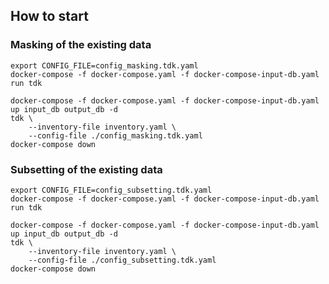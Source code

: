 
## How to start


### Masking of the existing data

```
export CONFIG_FILE=config_masking.tdk.yaml
docker-compose -f docker-compose.yaml -f docker-compose-input-db.yaml run tdk
```

```
docker-compose -f docker-compose.yaml -f docker-compose-input-db.yaml up input_db output_db -d
tdk \
    --inventory-file inventory.yaml \
    --config-file ./config_masking.tdk.yaml
docker-compose down
```


### Subsetting of the existing data

```
export CONFIG_FILE=config_subsetting.tdk.yaml
docker-compose -f docker-compose.yaml -f docker-compose-input-db.yaml run tdk
```

```
docker-compose -f docker-compose.yaml -f docker-compose-input-db.yaml up input_db output_db -d
tdk \
    --inventory-file inventory.yaml \
    --config-file ./config_subsetting.tdk.yaml
docker-compose down
```
